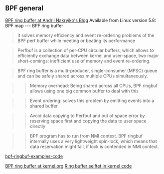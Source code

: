 ## BPF general

[BPF ring buffer at Andrii Nakryiko's Blog](https://nakryiko.com/posts/bpf-ringbuf/)
Available from Linux version 5.8: BPF map --- BPF ring buffer
> It solves memory efficiency and event re-ordering problems of the BPF perf buffer while meeting or beating its performance

> Perfbuf is a collection of per-CPU circular buffers, which allows to efficiently exchange data between kernel and user-space, two major short-comings: inefficient use of memory and event re-ordering.

> BPF ring buffer is a multi-producer, single-consumer (MPSC) queue and can be safely shared across multiple CPUs simultaneously.

>> Memory overhead: Being shared across all CPUs, BPF ringbuf allows using one big common buffer to deal with this

>> Event ordering: solves this problem by emitting events into a shared buffer

>> Avoid data copying to Perfbuf and out of space error by reserving space first and copying the data to user space directly

>> BPF program has to run from NMI context. BPF ringbuf internally uses a very lightweight spin-lock, which means that data reservation might fail, if lock is contended in NMI context.

[bpf-ringbuf-examples-code](https://github.com/anakryiko/bpf-ringbuf-examples/)

[BPF ring buffer at kernel.org](https://www.kernel.org/doc/html/latest/bpf/ringbuf.html)
[Ring buffer selftet in kernel code](https://github.com/torvalds/linux/blob/master/tools/testing/selftests/bpf/progs/test_ringbuf_multi.c)
